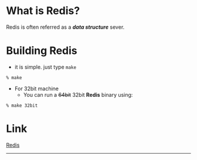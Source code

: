 # What is Redis?


Redis is often referred as a ***data structure*** sever.

# Building Redis


 + it is simple. just type `make`
```
% make
```
 + For 32bit machine
	+ You can run a ~~64bit~~ 32bit **Redis** binary using:
```
% make 32bit
```
# Link


[Redis](https://redis.io)

---------------------

